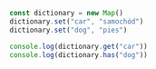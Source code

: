 ```js showLineNumbers {2,3}
const dictionary = new Map()
dictionary.set("car", "samochód")
dictionary.set("dog", "pies")

console.log(dictionary.get("car"))
console.log(dictionary.has("dog"))
```